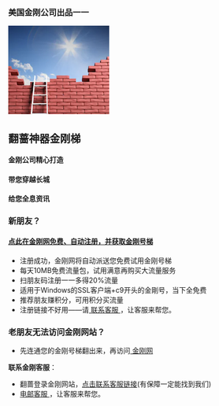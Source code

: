 ### 美国金刚公司出品一一
![image](kklogo-athird.png)
## 翻蔷神器金刚梯

#### 金刚公司精心打造
#### 带您穿越长城
#### 给您全息资讯


### 新朋友？
#### [点此在金刚网免费、自动注册，并获取金刚号梯](https://amazon135.com/midman-test/testfm.php)

- 注册成功，金刚网将自动派送您免费试用金刚号梯
- 每天10MB免费流量包，试用满意再购买大流量服务
- 扫朋友码注册一一多得20%流量
- 适用于Windows的SSL客户端+c9开头的金剛号，当下全免费
- 推荐朋友赚积分，可用积分买流量
- 注册链接不好用――请[ 联系客服 ](mailto:cs@a2zitpro.com)，让客服来帮您。

### 老朋友无法访问金刚网站？
* 先连通您的金刚号梯翻出来，再访问[ 金刚网 ](https://atozitpro.net/zh)   

**联系金刚客服**：
  * 翻蔷登录金刚网站，[点击联系客服链接](https://www.atozitpro.net/zh/contact-us/)(有保障一定能找到我们)
  * [ 电邮客服 ](mailto:cs@a2zitpro.com)，让客服来帮您。




